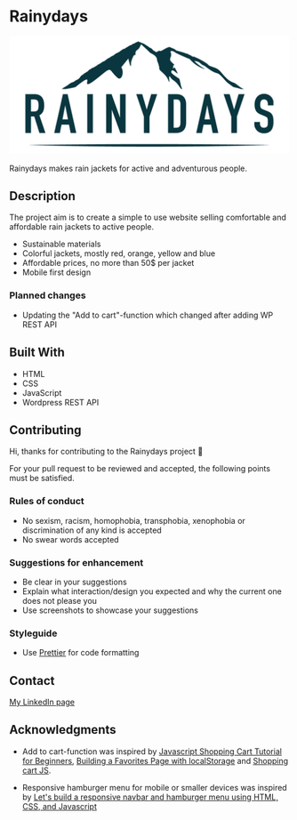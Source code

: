# Rainydays

![Rainydays logo](./rainydays-logo.jpg?raw=true)

Rainydays makes rain jackets for active and adventurous people.

## Description

The project aim is to create a simple to use website selling comfortable and affordable rain jackets to active people.

- Sustainable materials
- Colorful jackets, mostly red, orange, yellow and blue
- Affordable prices, no more than 50$ per jacket
- Mobile first design

### Planned changes

- Updating the "Add to cart"-function which changed after adding WP REST API

## Built With

- HTML
- CSS
- JavaScript
- Wordpress REST API

## Contributing

Hi, thanks for contributing to the Rainydays project :wave:

For your pull request to be reviewed and accepted, the following points must be satisfied.

### Rules of conduct

- No sexism, racism, homophobia, transphobia, xenophobia or discrimination of any kind is accepted
- No swear words accepted

### Suggestions for enhancement

- Be clear in your suggestions
- Explain what interaction/design you expected and why the current one does not please you
- Use screenshots to showcase your suggestions

### Styleguide

- Use [Prettier](https://prettier.io/) for code formatting

## Contact

[My LinkedIn page](https://www.linkedin.com/in/kristine-bache-a033ab173/)

## Acknowledgments

- Add to cart-function was inspired by [Javascript Shopping Cart Tutorial for Beginners](https://www.youtube.com/watch?v=YeFzkC2awTM), [Building a Favorites Page with localStorage](https://vimeo.com/457504978/726aababe6) and [Shopping cart JS](https://codepen.io/chrisachinga/pen/MWwrZLJ).

- Responsive hamburger menu for mobile or smaller devices was inspired by [Let's build a responsive navbar and hamburger menu using HTML, CSS, and Javascript](https://dev.to/devggaurav/let-s-build-a-responsive-navbar-and-hamburger-menu-using-html-css-and-javascript-4gci)

